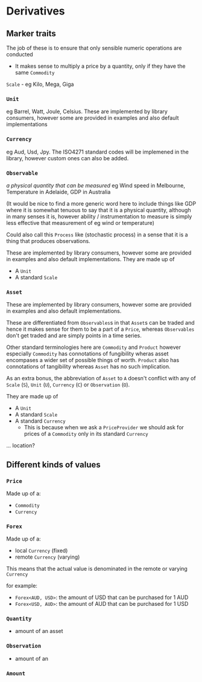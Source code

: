 # Derivatives



## Marker traits

The job of these is to ensure that only sensible numeric operations are conducted
- It makes sense to multiply a price by a quantity, only if they have the same `Commodity`

`Scale` - eg Kilo, Mega, Giga

### `Unit` 
eg Barrel, Watt, Joule, Celsius. These are implemented by library consumers, however some are provided in examples and also default implementations

### `Currency` 
eg Aud, Usd, Jpy. The ISO4271 standard codes will be implemened in the library, however custom ones can also be added.

### `Observable` 
_a physical quantity that can be measured_
eg Wind speed in Melbourne, Temperature in Adelaide, GDP in Australia

(It would be nice to find a more generic word here to include things like GDP where it is somewhat tenuous to say that it is a physical quantity, although in many senses it is, however ability / instrumentation to measure is simply less effective that measurement of eg wind or temperature)

Could also call this `Process` like (stochastic process) in a sense that it is a thing that produces observations.

These are implemented by library consumers, however some are provided in examples and also default implementations.
They are made up of
- A `Unit`
- A standard `Scale`


### `Asset` 
These are implemented by library consumers, however some are provided in examples and also default implementations.

These are differentiated from `Observables`s in that `Asset`s can be traded and hence it makes sense for them to be a part of a `Price`, whereas `Observables` don't get traded and are simply points in a time series.

Other standard terminologies here are `Commodity` and `Product` however especially `Commodity` has connotations of fungibility wheras asset encompases a wider set of possible things of worth. `Product` also has connotations of tangibility whereas `Asset` has no such implication.

As an extra bonus, the abbreviation of `Asset` to `A` doesn't conflict with any of `Scale` (`S`), `Unit` (`U`), `Currency` (`C`) or `Observation` (`O`).

They are made up of
- A `Unit`
- A standard `Scale`
- A standard `Currency`
    - This is because when we ask a `PriceProvider` we should ask for prices of a `Commodity` only in its standard `Currency`

... location?

## Different kinds of values

### `Price`
Made up of a:
- `Commodity` 
- `Currency` 


### `Forex`

Made up of a:
- local `Currency` (fixed)
- remote `Currency` (varying)

This means that the actual value is denominated in the remote or varying `Currency`

for example:
- `Forex<AUD, USD>`: the amount of USD that can be purchased for 1 AUD
- `Forex<USD, AUD>`: the amount of AUD that can be purchased for 1 USD

### `Quantity` 
- amount of an asset


### `Observation`
- amount of an 


### `Amount`


